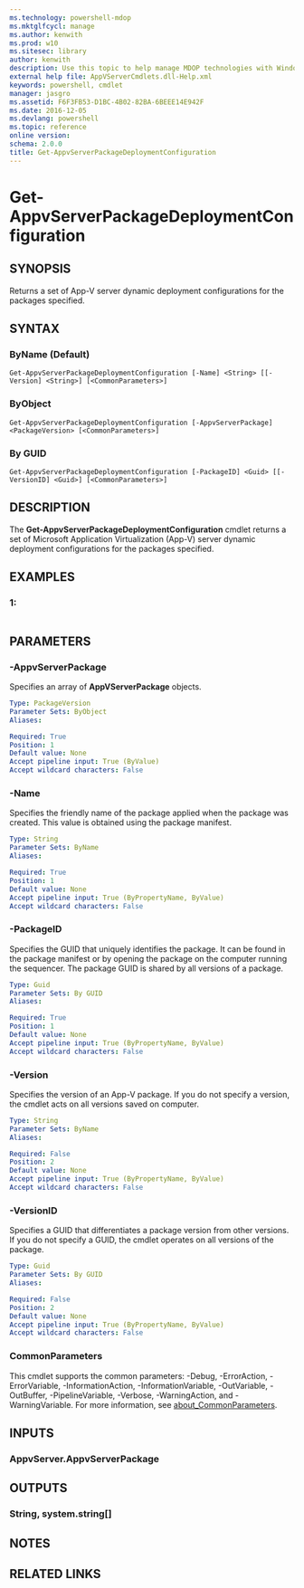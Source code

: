 ```yaml
---
ms.technology: powershell-mdop
ms.mktglfcycl: manage
ms.author: kenwith
ms.prod: w10
ms.sitesec: library
author: kenwith
description: Use this topic to help manage MDOP technologies with Windows PowerShell.
external help file: AppVServerCmdlets.dll-Help.xml
keywords: powershell, cmdlet
manager: jasgro 
ms.assetid: F6F3FB53-D1BC-4B02-82BA-6BEEE14E942F
ms.date: 2016-12-05
ms.devlang: powershell
ms.topic: reference
online version: 
schema: 2.0.0
title: Get-AppvServerPackageDeploymentConfiguration
---
```


# Get-AppvServerPackageDeploymentConfiguration

## SYNOPSIS
Returns a set of App-V server dynamic deployment configurations for the packages specified.

## SYNTAX

### ByName (Default)
```
Get-AppvServerPackageDeploymentConfiguration [-Name] <String> [[-Version] <String>] [<CommonParameters>]
```

### ByObject
```
Get-AppvServerPackageDeploymentConfiguration [-AppvServerPackage] <PackageVersion> [<CommonParameters>]
```

### By GUID
```
Get-AppvServerPackageDeploymentConfiguration [-PackageID] <Guid> [[-VersionID] <Guid>] [<CommonParameters>]
```

## DESCRIPTION
The **Get-AppvServerPackageDeploymentConfiguration** cmdlet returns a set of Microsoft Application Virtualization (App-V) server dynamic deployment configurations for the packages specified.

## EXAMPLES

### 1:
```

```

## PARAMETERS

### -AppvServerPackage
Specifies an array of **AppVServerPackage** objects.

```yaml
Type: PackageVersion
Parameter Sets: ByObject
Aliases: 

Required: True
Position: 1
Default value: None
Accept pipeline input: True (ByValue)
Accept wildcard characters: False
```

### -Name
Specifies the friendly name of the package applied when the package was created.
This value is obtained using the package manifest.

```yaml
Type: String
Parameter Sets: ByName
Aliases: 

Required: True
Position: 1
Default value: None
Accept pipeline input: True (ByPropertyName, ByValue)
Accept wildcard characters: False
```

### -PackageID
Specifies the GUID that uniquely identifies the package.
It can be found in the package manifest or by opening the package on the computer running the sequencer.
The package GUID is shared by all versions of a package.

```yaml
Type: Guid
Parameter Sets: By GUID
Aliases: 

Required: True
Position: 1
Default value: None
Accept pipeline input: True (ByPropertyName, ByValue)
Accept wildcard characters: False
```

### -Version
Specifies the version of an App-V package.
If you do not specify a version, the cmdlet acts on all versions saved on computer.

```yaml
Type: String
Parameter Sets: ByName
Aliases: 

Required: False
Position: 2
Default value: None
Accept pipeline input: True (ByPropertyName, ByValue)
Accept wildcard characters: False
```

### -VersionID
Specifies a GUID that differentiates a package version from other versions.
If you do not specify a GUID, the cmdlet operates on all versions of the package.

```yaml
Type: Guid
Parameter Sets: By GUID
Aliases: 

Required: False
Position: 2
Default value: None
Accept pipeline input: True (ByPropertyName, ByValue)
Accept wildcard characters: False
```

### CommonParameters
This cmdlet supports the common parameters: -Debug, -ErrorAction, -ErrorVariable, -InformationAction, -InformationVariable, -OutVariable, -OutBuffer, -PipelineVariable, -Verbose, -WarningAction, and -WarningVariable. For more information, see [about_CommonParameters](http://go.microsoft.com/fwlink/?LinkID=113216).

## INPUTS

### AppvServer.AppvServerPackage

## OUTPUTS

### String, system.string[]

## NOTES

## RELATED LINKS


